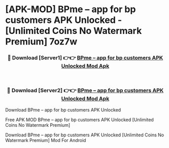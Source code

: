 # [APK-MOD] BPme – app for bp customers APK Unlocked - [Unlimited Coins No Watermark Premium] 7oz7w



<div align="center">
<h3>🔴 Download [Server1] 👉👉 <a href="https://momento.my/?title=BPme_–_app_for_bp_customers_APK_Unlocked">BPme – app for bp customers APK Unlocked Mod Apk</a></h3><br>

<h3>🔴 Download [Server2] 👉👉 <a href="https://momento.my/?title=BPme_–_app_for_bp_customers_APK_Unlocked">BPme – app for bp customers APK Unlocked Mod Apk</a></h3>
</div>



Download BPme – app for bp customers APK Unlocked 

Free APK MOD BPme – app for bp customers APK Unlocked [Unlimited Coins No Watermark Premium]

Download BPme – app for bp customers APK Unlocked [Unlimited Coins No Watermark Premium] Mod For Android
